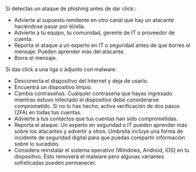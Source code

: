 [Title]: # (Si eres objetivo de phishing)
[Order]: # (7)
 
Si detectas un ataque de phishing antes de dar click::

* Advierte al supuesto remitente en otro canal que hay un atacante haciéndose pasar por él/ella.
* Advierte a tu equipo, tu comunidad, gerente de IT o proveedor de cuenta.
* Reporta el ataque a un experto en IT o seguridad antes de que borres el mensaje. Pueden aprender más del atacante.
* Borra el mensaje.

Si das click a una liga o adjunto con malware:

* Desconecta el dispositivo del Internet y deja de usarlo. 
* Encuentra un dispositivo limpio.
* Cambia contraseñas. Cualquier contraseña que hayas ingresado mientras estuvo infectado el dispositivo debe considerarse comprometido. Si no lo has hecho, activa verificación de dos pasos (2FA) en todas tus cuentas.
* Advierte a tus contactos que tus cuentas han sido comprometidas.
* Reporta el ataque. Un experto en seguridad o IT pueden aprender más sobre los atacantes y advertir a otros. Umbrella incluye una forma de incidente de seguridad digital para que puedas compartir información sobre lo sucedido.
* Considera reinstalar el sistema operativo (Windows, Android, iOS) en tu dispositivo. Esto removerá el malware pero algunas variantes sofisticadas pueden permanecer.
